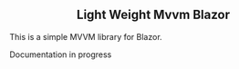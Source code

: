 <h2 align="center">Light Weight Mvvm Blazor</h2>

<p>This is a simple MVVM library for Blazor.</p>

<p>Documentation in progress </p>

